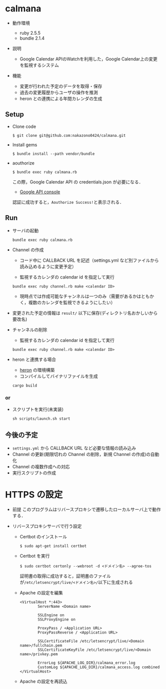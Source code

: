 # calmana
+ 動作環境
  + ruby 2.5.5
  + bundle 2.1.4

+ 説明
  + Google Calendar APIのWatchを利用した，Google Calendar上の変更を監視するシステム

+ 機能
  + 変更が行われた予定のデータを取得・保存
  + 過去の変更履歴からユーザの操作を推測
  + heron との連携による年間カレンダの生成

## Setup
+ Clone code
  ```
  $ git clone git@github.com:nakazono0424/calmana.git
  ```

+ Install gems
  ```
  $ bundle install --path vendor/bundle
  ```

+ aouthorize
  ```
  $ bundle exec ruby calmana.rb
  ```
  この際，Google Calendar API の credentials.json が必要になる．
  + [Google API console](https://console.developers.google.com)
  
  認証に成功すると，`Aouthorize Success!`と表示される．

## Run
+ サーバの起動
  ```
  bundle exec ruby calmana.rb 
  ```
  
+ Channel の作成
  + コード中に CALLBACK URL を記述（settings.yml など別ファイルから読み込めるように変更予定）

  + 監視するカレンダの calendar id を指定して実行
  ```
  bundle exec ruby channel.rb make <calendar ID>
  ```
  + 現時点では作成可能なチャンネルは一つのみ（需要があるかはともかく，複数のカレンダを監視できるようにしたい）
  
+ 変更された予定の情報は `result/` 以下に保存(ディレクトリ名おかしいから要改名)

+ チャンネルの削除
  + 監視するカレンダの calendar id を指定して実行
  ```
  bundle exec ruby channel.rb make <calendar ID>
  ```
  
+ heron と連携する場合
  + [heron](https://github.com/nomlab/heron-Rust) の環境構築
  + コンパイルしてバイナリファイルを生成
  ```
  cargo build
  ```
  
### or

+ スクリプトを実行(未実装)
  ```
  sh scripts/launch.sh start
  ```
  
## 今後の予定
+ `settings.yml` から CALLBACK URL など必要な情報の読み込み
+ Channel の更新(期限切れの Channel の削除，新規 Channel の作成)の自動化
+ Channel の複数作成への対応
+ 実行スクリプトの作成

# HTTPS の設定
+ 前提
  このプログラムはリバースプロキシで遷移したローカルサーバ上で動作する．

+ リバースプロキシサーバで行う設定
  + Certbot のインストール
    ```
    $ sudo apt-get install certbot
    ```

  + Certbot を実行
    ```
    $ sudo certbot certonly --webroot -d <ドメイン名> --agree-tos
    ```
    証明書の取得に成功すると，証明書のファイルが`/etc/letsencrypt/live/<ドメイン名>/`以下に生成される
    
  + Apache の設定を編集
    ```
    <VirtualHost *:443>
            ServerName <Domain name>
    
            SSLEngine on
            SSLProxyEngine on
    
            ProxyPass / <Application URL>
            ProxyPassReverse / <Application URL>
    
            SSLCertificateFile /etc/letsencrypt/live/<Domain name>/fullchain.pem
            SSLCertificateKeyFile /etc/letsencrypt/live/<Domain name>/privkey.pem
    
            ErrorLog ${APACHE_LOG_DIR}/calmana_error.log
            CustomLog ${APACHE_LOG_DIR}/calmana_access.log combined
    </VirtualHost>
    ```

  + Apache の設定を再読込
